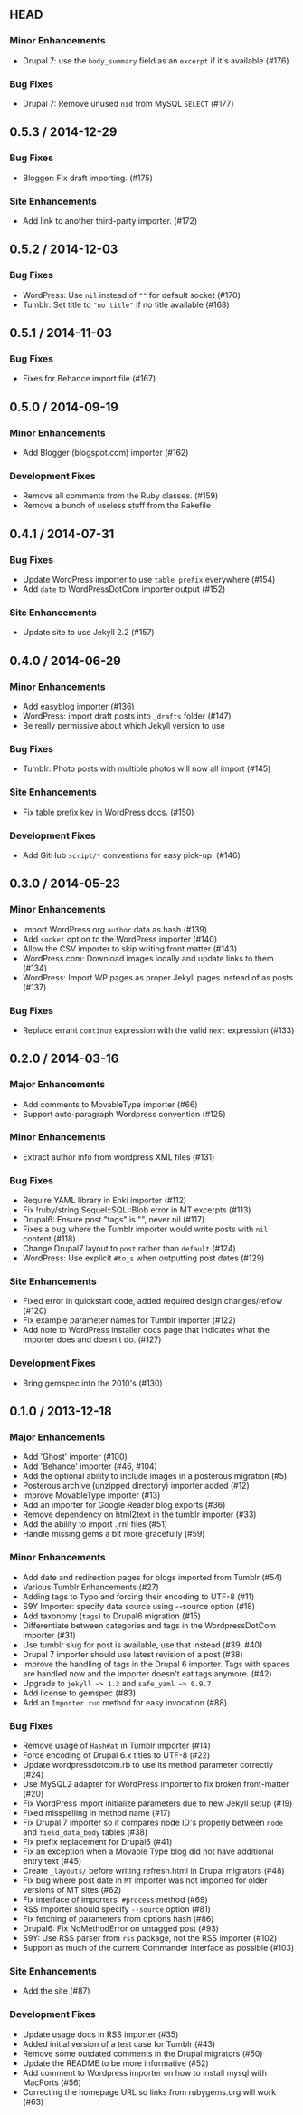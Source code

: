 ## HEAD

### Minor Enhancements

  * Drupal 7: use the `body_summary` field as an `excerpt` if it's available (#176)

### Bug Fixes

  * Drupal 7: Remove unused `nid` from MySQL `SELECT` (#177)

## 0.5.3 / 2014-12-29

### Bug Fixes

  * Blogger: Fix draft importing. (#175)

### Site Enhancements

  * Add link to another third-party importer. (#172)

## 0.5.2 / 2014-12-03

### Bug Fixes

  * WordPress: Use `nil` instead of `""` for default socket (#170)
  * Tumblr: Set title to `"no title"` if no title available (#168)

## 0.5.1 / 2014-11-03

### Bug Fixes

  * Fixes for Behance import file (#167)

## 0.5.0 / 2014-09-19

### Minor Enhancements

  * Add Blogger (blogspot.com) importer (#162)

### Development Fixes

  * Remove all comments from the Ruby classes. (#159)
  * Remove a bunch of useless stuff from the Rakefile

## 0.4.1 / 2014-07-31

### Bug Fixes

  * Update WordPress importer to use `table_prefix` everywhere (#154)
  * Add `date` to WordPressDotCom importer output (#152)

### Site Enhancements

  * Update site to use Jekyll 2.2 (#157)

## 0.4.0 / 2014-06-29

### Minor Enhancements

  * Add easyblog importer (#136)
  * WordPress: import draft posts into `_drafts` folder (#147)
  * Be really permissive about which Jekyll version to use

### Bug Fixes

  * Tumblr: Photo posts with multiple photos will now all import (#145)

### Site Enhancements

  * Fix table prefix key in WordPress docs. (#150)

### Development Fixes

  * Add GitHub `script/*` conventions for easy pick-up. (#146)

## 0.3.0 / 2014-05-23

### Minor Enhancements

  * Import WordPress.org `author` data as hash (#139)
  * Add `socket` option to the WordPress importer (#140)
  * Allow the CSV importer to skip writing front matter (#143)
  * WordPress.com: Download images locally and update links to them (#134)
  * WordPress: Import WP pages as proper Jekyll pages instead of as posts (#137)

### Bug Fixes

  * Replace errant `continue` expression with the valid `next` expression (#133)

## 0.2.0 / 2014-03-16

### Major Enhancements
  * Add comments to MovableType importer (#66)
  * Support auto-paragraph Wordpress convention (#125)

### Minor Enhancements
  * Extract author info from wordpress XML files (#131)

### Bug Fixes
  * Require YAML library in Enki importer (#112)
  * Fix !ruby/string:Sequel::SQL::Blob error in MT excerpts (#113)
  * Drupal6: Ensure post "tags" is "", never nil (#117)
  * Fixes a bug where the Tumblr importer would write posts with `nil`
    content (#118)
  * Change Drupal7 layout to `post` rather than `default` (#124)
  * WordPress: Use explicit `#to_s` when outputting post dates (#129)

### Site Enhancements
  * Fixed error in quickstart code, added required design changes/reflow (#120)
  * Fix example parameter names for Tumblr importer (#122)
  * Add note to WordPress installer docs page that indicates what the importer
    does and doesn't do. (#127)

### Development Fixes
  * Bring gemspec into the 2010's (#130)

## 0.1.0 / 2013-12-18

### Major Enhancements
  * Add 'Ghost' importer (#100)
  * Add 'Behance' importer (#46, #104)
  * Add the optional ability to include images in a posterous migration (#5)
  * Posterous archive (unzipped directory) importer added (#12)
  * Improve MovableType importer (#13)
  * Add an importer for Google Reader blog exports (#36)
  * Remove dependency on html2text in the tumblr importer (#33)
  * Add the ability to import .jrnl files (#51)
  * Handle missing gems a bit more gracefully (#59)

### Minor Enhancements
  * Add date and redirection pages for blogs imported from Tumblr (#54)
  * Various Tumblr Enhancements (#27)
  * Adding tags to Typo and forcing their encoding to UTF-8 (#11)
  * S9Y Importer: specify data source using --source option (#18)
  * Add taxonomy (`tags`) to Drupal6 migration (#15)
  * Differentiate between categories and tags in the WordpressDotCom
    importer (#31)
  * Use tumblr slug for post is available, use that instead (#39, #40)
  * Drupal 7 importer should use latest revision of a post (#38)
  * Improve the handling of tags in the Drupal 6 importer. Tags with
    spaces are handled now and the importer doesn't eat tags anymore. (#42)
  * Upgrade to `jekyll ~> 1.3` and `safe_yaml ~> 0.9.7`
  * Add license to gemspec (#83)
  * Add an `Importer.run` method for easy invocation (#88)

### Bug Fixes
  * Remove usage of `Hash#at` in Tumblr importer (#14)
  * Force encoding of Drupal 6.x titles to UTF-8 (#22)
  * Update wordpressdotcom.rb to use its method parameter correctly (#24)
  * Use MySQL2 adapter for WordPress importer to fix broken front-matter (#20)
  * Fix WordPress import initialize parameters due to new Jekyll setup (#19)
  * Fixed misspelling in method name (#17)
  * Fix Drupal 7 importer so it compares node ID's properly between `node` and
    `field_data_body` tables (#38)
  * Fix prefix replacement for Drupal6 (#41)
  * Fix an exception when a Movable Type blog did not have additional
    entry text (#45)
  * Create `_layouts/` before writing refresh.html in Drupal migrators (#48)
  * Fix bug where post date in `MT` importer was not imported for older versions
    of MT sites (#62)
  * Fix interface of importers' `#process` method (#69)
  * RSS importer should specify `--source` option (#81)
  * Fix fetching of parameters from options hash (#86)
  * Drupal6: Fix NoMethodError on untagged post (#93)
  * S9Y: Use RSS parser from `rss` package, not the RSS importer (#102)
  * Support as much of the current Commander interface as possible (#103)

### Site Enhancements
  * Add the site (#87)

### Development Fixes
  * Update usage docs in RSS importer (#35)
  * Added initial version of a test case for Tumblr (#43)
  * Remove some outdated comments in the Drupal migrators (#50)
  * Update the README to be more informative (#52)
  * Add comment to Wordpress importer on how to install mysql with
    MacPorts (#56)
  * Correcting the homepage URL so links from rubygems.org will work (#63)
